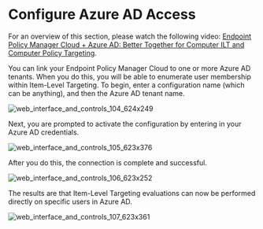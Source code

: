 # Configure Azure AD Access

For an overview of this section, please watch the following video:
[Endpoint Policy Manager Cloud + Azure AD: Better Together for Computer ILT and Computer Policy Targeting](/docs/endpointpolicymanager/endpointpolicymanager/video/cloud/integration/entraid.md).

You can link your Endpoint Policy Manager Cloud to one or more Azure AD tenants. When you do this,
you will be able to enumerate user membership within Item-Level Targeting. To begin, enter a
configuration name (which can be anything), and then the Azure AD tenant name.

![web_interface_and_controls_104_624x249](/img/product_docs/endpointpolicymanager/endpointpolicymanager/cloud/interface/companydetails/web_interface_and_controls_104_624x249.webp)

Next, you are prompted to activate the configuration by entering in your Azure AD credentials.

![web_interface_and_controls_105_623x376](/img/product_docs/endpointpolicymanager/endpointpolicymanager/cloud/interface/companydetails/web_interface_and_controls_105_623x376.webp)

After you do this, the connection is complete and successful.

![web_interface_and_controls_106_623x252](/img/product_docs/endpointpolicymanager/endpointpolicymanager/cloud/interface/companydetails/web_interface_and_controls_106_623x252.webp)

The results are that Item-Level Targeting evaluations can now be performed directly on specific
users in Azure AD.

![web_interface_and_controls_107_623x361](/img/product_docs/endpointpolicymanager/endpointpolicymanager/cloud/interface/companydetails/web_interface_and_controls_107_623x361.webp)
